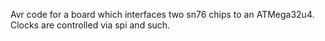 Avr code for a board which interfaces two sn76 chips to an ATMega32u4. Clocks are controlled via spi and such.
